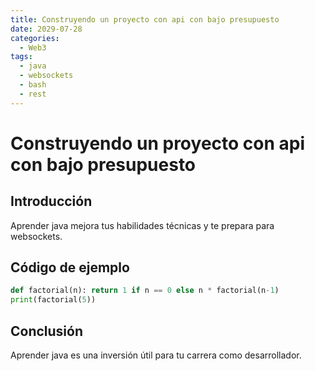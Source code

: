 ```yaml
---
title: Construyendo un proyecto con api con bajo presupuesto
date: 2029-07-28
categories:
  - Web3
tags:
  - java
  - websockets
  - bash
  - rest
---
```


# Construyendo un proyecto con api con bajo presupuesto

## Introducción

Aprender java mejora tus habilidades técnicas y te prepara para websockets.

## Código de ejemplo

```python
def factorial(n): return 1 if n == 0 else n * factorial(n-1)
print(factorial(5))
```

## Conclusión

Aprender java es una inversión útil para tu carrera como desarrollador.